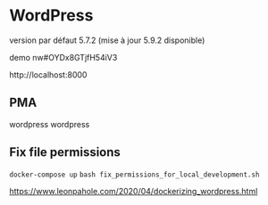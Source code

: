 # WordPress

version par défaut 5.7.2 (mise à jour 5.9.2 disponible)

demo
nw#OYDx8GTjfH54iV3

http://localhost:8000

## PMA

wordpress
wordpress

## Fix file permissions

`docker-compose up`
`bash fix_permissions_for_local_development.sh`

https://www.leonpahole.com/2020/04/dockerizing_wordpress.html

